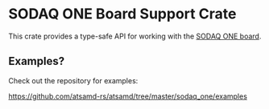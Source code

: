 # SODAQ ONE Board Support Crate

This crate provides a type-safe API for working with the [SODAQ ONE
board](https://support.sodaq.com/sodaq-one/sodaq-one/).

## Examples?

Check out the repository for examples:

https://github.com/atsamd-rs/atsamd/tree/master/sodaq_one/examples
